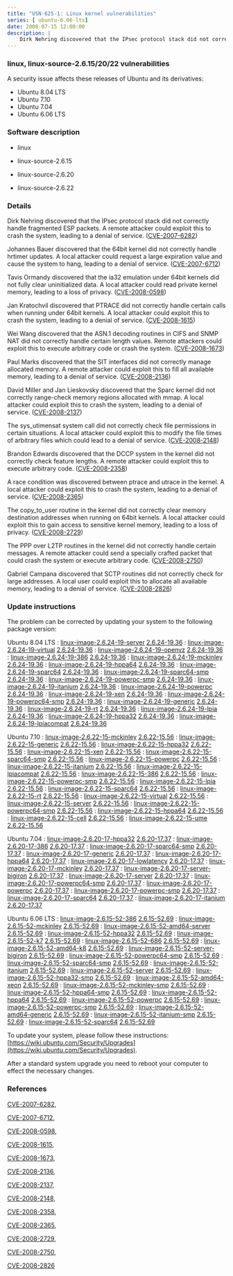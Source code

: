 ```yaml
---
title: "USN-625-1: Linux kernel vulnerabilities"
series: [ ubuntu-6.06-lts]
date: 2008-07-15 12:00:00
description: |
    Dirk Nehring discovered that the IPsec protocol stack did not correctly handle fragmented ESP packets. A remote attacker could exploit this to crash the system, leading to a denial of service. ([CVE-2007-6282](http://people.ubuntu.com/~ubuntu-security/cve/CVE-2007-6282))
--- 
```

 
### linux, linux-source-2.6.15/20/22 vulnerabilities

A security issue affects these releases of Ubuntu and its derivatives:

* Ubuntu 8.04 LTS
* Ubuntu 7.10
* Ubuntu 7.04
* Ubuntu 6.06 LTS

### Software description

* linux 

* linux-source-2.6.15 

* linux-source-2.6.20 

* linux-source-2.6.22 

### Details

Dirk Nehring discovered that the IPsec protocol stack did not correctly handle fragmented ESP packets. A remote attacker could exploit this to crash the system, leading to a denial of service. ([CVE-2007-6282](http://people.ubuntu.com/~ubuntu-security/cve/CVE-2007-6282))

Johannes Bauer discovered that the 64bit kernel did not correctly handle hrtimer updates. A local attacker could request a large expiration value and cause the system to hang, leading to a denial of service. ([CVE-2007-6712](http://people.ubuntu.com/~ubuntu-security/cve/CVE-2007-6712))

Tavis Ormandy discovered that the ia32 emulation under 64bit kernels did not fully clear uninitialized data. A local attacker could read private kernel memory, leading to a loss of privacy. ([CVE-2008-0598](http://people.ubuntu.com/~ubuntu-security/cve/CVE-2008-0598))

Jan Kratochvil discovered that PTRACE did not correctly handle certain calls when running under 64bit kernels. A local attacker could exploit this to crash the system, leading to a denial of service. ([CVE-2008-1615](http://people.ubuntu.com/~ubuntu-security/cve/CVE-2008-1615))

Wei Wang discovered that the ASN.1 decoding routines in CIFS and SNMP NAT did not correctly handle certain length values. Remote attackers could exploit this to execute arbitrary code or crash the system. ([CVE-2008-1673](http://people.ubuntu.com/~ubuntu-security/cve/CVE-2008-1673))

Paul Marks discovered that the SIT interfaces did not correctly manage allocated memory. A remote attacker could exploit this to fill all available memory, leading to a denial of service. ([CVE-2008-2136](http://people.ubuntu.com/~ubuntu-security/cve/CVE-2008-2136))

David Miller and Jan Lieskovsky discovered that the Sparc kernel did not correctly range-check memory regions allocated with mmap. A local attacker could exploit this to crash the system, leading to a denial of service. ([CVE-2008-2137](http://people.ubuntu.com/~ubuntu-security/cve/CVE-2008-2137))

The sys_utimensat system call did not correctly check file permissions in certain situations. A local attacker could exploit this to modify the file times of arbitrary files which could lead to a denial of service. ([CVE-2008-2148](http://people.ubuntu.com/~ubuntu-security/cve/CVE-2008-2148))

Brandon Edwards discovered that the DCCP system in the kernel did not correctly check feature lengths. A remote attacker could exploit this to execute arbitrary code. ([CVE-2008-2358](http://people.ubuntu.com/~ubuntu-security/cve/CVE-2008-2358))

A race condition was discovered between ptrace and utrace in the kernel. A local attacker could exploit this to crash the system, leading to a denial of service. ([CVE-2008-2365](http://people.ubuntu.com/~ubuntu-security/cve/CVE-2008-2365))

The copy_to_user routine in the kernel did not correctly clear memory destination addresses when running on 64bit kernels. A local attacker could exploit this to gain access to sensitive kernel memory, leading to a loss of privacy. ([CVE-2008-2729](http://people.ubuntu.com/~ubuntu-security/cve/CVE-2008-2729))

The PPP over L2TP routines in the kernel did not correctly handle certain messages. A remote attacker could send a specially crafted packet that could crash the system or execute arbitrary code. ([CVE-2008-2750](http://people.ubuntu.com/~ubuntu-security/cve/CVE-2008-2750))

Gabriel Campana discovered that SCTP routines did not correctly check for large addresses. A local user could exploit this to allocate all available memory, leading to a denial of service. ([CVE-2008-2826](http://people.ubuntu.com/~ubuntu-security/cve/CVE-2008-2826)) 

### Update instructions

The problem can be corrected by updating your system to the following package version:

Ubuntu 8.04 LTS
 : [linux-image-2.6.24-19-server](https://launchpad.net/ubuntu/+source/linux) <span> [2.6.24-19.36](https://launchpad.net/ubuntu/+source/linux/2.6.24-19.36) </span> 
 : [linux-image-2.6.24-19-virtual](https://launchpad.net/ubuntu/+source/linux) <span> [2.6.24-19.36](https://launchpad.net/ubuntu/+source/linux/2.6.24-19.36) </span> 
 : [linux-image-2.6.24-19-openvz](https://launchpad.net/ubuntu/+source/linux) <span> [2.6.24-19.36](https://launchpad.net/ubuntu/+source/linux/2.6.24-19.36) </span> 
 : [linux-image-2.6.24-19-386](https://launchpad.net/ubuntu/+source/linux) <span> [2.6.24-19.36](https://launchpad.net/ubuntu/+source/linux/2.6.24-19.36) </span> 
 : [linux-image-2.6.24-19-mckinley](https://launchpad.net/ubuntu/+source/linux) <span> [2.6.24-19.36](https://launchpad.net/ubuntu/+source/linux/2.6.24-19.36) </span> 
 : [linux-image-2.6.24-19-hppa64](https://launchpad.net/ubuntu/+source/linux) <span> [2.6.24-19.36](https://launchpad.net/ubuntu/+source/linux/2.6.24-19.36) </span> 
 : [linux-image-2.6.24-19-sparc64](https://launchpad.net/ubuntu/+source/linux) <span> [2.6.24-19.36](https://launchpad.net/ubuntu/+source/linux/2.6.24-19.36) </span> 
 : [linux-image-2.6.24-19-sparc64-smp](https://launchpad.net/ubuntu/+source/linux) <span> [2.6.24-19.36](https://launchpad.net/ubuntu/+source/linux/2.6.24-19.36) </span> 
 : [linux-image-2.6.24-19-powerpc-smp](https://launchpad.net/ubuntu/+source/linux) <span> [2.6.24-19.36](https://launchpad.net/ubuntu/+source/linux/2.6.24-19.36) </span> 
 : [linux-image-2.6.24-19-itanium](https://launchpad.net/ubuntu/+source/linux) <span> [2.6.24-19.36](https://launchpad.net/ubuntu/+source/linux/2.6.24-19.36) </span> 
 : [linux-image-2.6.24-19-powerpc](https://launchpad.net/ubuntu/+source/linux) <span> [2.6.24-19.36](https://launchpad.net/ubuntu/+source/linux/2.6.24-19.36) </span> 
 : [linux-image-2.6.24-19-xen](https://launchpad.net/ubuntu/+source/linux) <span> [2.6.24-19.36](https://launchpad.net/ubuntu/+source/linux/2.6.24-19.36) </span> 
 : [linux-image-2.6.24-19-powerpc64-smp](https://launchpad.net/ubuntu/+source/linux) <span> [2.6.24-19.36](https://launchpad.net/ubuntu/+source/linux/2.6.24-19.36) </span> 
 : [linux-image-2.6.24-19-generic](https://launchpad.net/ubuntu/+source/linux) <span> [2.6.24-19.36](https://launchpad.net/ubuntu/+source/linux/2.6.24-19.36) </span> 
 : [linux-image-2.6.24-19-rt](https://launchpad.net/ubuntu/+source/linux) <span> [2.6.24-19.36](https://launchpad.net/ubuntu/+source/linux/2.6.24-19.36) </span> 
 : [linux-image-2.6.24-19-lpia](https://launchpad.net/ubuntu/+source/linux) <span> [2.6.24-19.36](https://launchpad.net/ubuntu/+source/linux/2.6.24-19.36) </span> 
 : [linux-image-2.6.24-19-hppa32](https://launchpad.net/ubuntu/+source/linux) <span> [2.6.24-19.36](https://launchpad.net/ubuntu/+source/linux/2.6.24-19.36) </span> 
 : [linux-image-2.6.24-19-lpiacompat](https://launchpad.net/ubuntu/+source/linux) <span> [2.6.24-19.36](https://launchpad.net/ubuntu/+source/linux/2.6.24-19.36) </span> 

Ubuntu 7.10
 : [linux-image-2.6.22-15-mckinley](https://launchpad.net/ubuntu/+source/linux-source-2.6.22) <span> [2.6.22-15.56](https://launchpad.net/ubuntu/+source/linux-source-2.6.22/2.6.22-15.56) </span> 
 : [linux-image-2.6.22-15-generic](https://launchpad.net/ubuntu/+source/linux-source-2.6.22) <span> [2.6.22-15.56](https://launchpad.net/ubuntu/+source/linux-source-2.6.22/2.6.22-15.56) </span> 
 : [linux-image-2.6.22-15-hppa32](https://launchpad.net/ubuntu/+source/linux-source-2.6.22) <span> [2.6.22-15.56](https://launchpad.net/ubuntu/+source/linux-source-2.6.22/2.6.22-15.56) </span> 
 : [linux-image-2.6.22-15-xen](https://launchpad.net/ubuntu/+source/linux-source-2.6.22) <span> [2.6.22-15.56](https://launchpad.net/ubuntu/+source/linux-source-2.6.22/2.6.22-15.56) </span> 
 : [linux-image-2.6.22-15-sparc64-smp](https://launchpad.net/ubuntu/+source/linux-source-2.6.22) <span> [2.6.22-15.56](https://launchpad.net/ubuntu/+source/linux-source-2.6.22/2.6.22-15.56) </span> 
 : [linux-image-2.6.22-15-powerpc](https://launchpad.net/ubuntu/+source/linux-source-2.6.22) <span> [2.6.22-15.56](https://launchpad.net/ubuntu/+source/linux-source-2.6.22/2.6.22-15.56) </span> 
 : [linux-image-2.6.22-15-itanium](https://launchpad.net/ubuntu/+source/linux-source-2.6.22) <span> [2.6.22-15.56](https://launchpad.net/ubuntu/+source/linux-source-2.6.22/2.6.22-15.56) </span> 
 : [linux-image-2.6.22-15-lpiacompat](https://launchpad.net/ubuntu/+source/linux-source-2.6.22) <span> [2.6.22-15.56](https://launchpad.net/ubuntu/+source/linux-source-2.6.22/2.6.22-15.56) </span> 
 : [linux-image-2.6.22-15-386](https://launchpad.net/ubuntu/+source/linux-source-2.6.22) <span> [2.6.22-15.56](https://launchpad.net/ubuntu/+source/linux-source-2.6.22/2.6.22-15.56) </span> 
 : [linux-image-2.6.22-15-powerpc-smp](https://launchpad.net/ubuntu/+source/linux-source-2.6.22) <span> [2.6.22-15.56](https://launchpad.net/ubuntu/+source/linux-source-2.6.22/2.6.22-15.56) </span> 
 : [linux-image-2.6.22-15-lpia](https://launchpad.net/ubuntu/+source/linux-source-2.6.22) <span> [2.6.22-15.56](https://launchpad.net/ubuntu/+source/linux-source-2.6.22/2.6.22-15.56) </span> 
 : [linux-image-2.6.22-15-sparc64](https://launchpad.net/ubuntu/+source/linux-source-2.6.22) <span> [2.6.22-15.56](https://launchpad.net/ubuntu/+source/linux-source-2.6.22/2.6.22-15.56) </span> 
 : [linux-image-2.6.22-15-rt](https://launchpad.net/ubuntu/+source/linux-source-2.6.22) <span> [2.6.22-15.56](https://launchpad.net/ubuntu/+source/linux-source-2.6.22/2.6.22-15.56) </span> 
 : [linux-image-2.6.22-15-virtual](https://launchpad.net/ubuntu/+source/linux-source-2.6.22) <span> [2.6.22-15.56](https://launchpad.net/ubuntu/+source/linux-source-2.6.22/2.6.22-15.56) </span> 
 : [linux-image-2.6.22-15-server](https://launchpad.net/ubuntu/+source/linux-source-2.6.22) <span> [2.6.22-15.56](https://launchpad.net/ubuntu/+source/linux-source-2.6.22/2.6.22-15.56) </span> 
 : [linux-image-2.6.22-15-powerpc64-smp](https://launchpad.net/ubuntu/+source/linux-source-2.6.22) <span> [2.6.22-15.56](https://launchpad.net/ubuntu/+source/linux-source-2.6.22/2.6.22-15.56) </span> 
 : [linux-image-2.6.22-15-hppa64](https://launchpad.net/ubuntu/+source/linux-source-2.6.22) <span> [2.6.22-15.56](https://launchpad.net/ubuntu/+source/linux-source-2.6.22/2.6.22-15.56) </span> 
 : [linux-image-2.6.22-15-cell](https://launchpad.net/ubuntu/+source/linux-source-2.6.22) <span> [2.6.22-15.56](https://launchpad.net/ubuntu/+source/linux-source-2.6.22/2.6.22-15.56) </span> 
 : [linux-image-2.6.22-15-ume](https://launchpad.net/ubuntu/+source/linux-source-2.6.22) <span> [2.6.22-15.56](https://launchpad.net/ubuntu/+source/linux-source-2.6.22/2.6.22-15.56) </span> 

Ubuntu 7.04
 : [linux-image-2.6.20-17-hppa32](https://launchpad.net/ubuntu/+source/linux-source-2.6.20) <span> [2.6.20-17.37](https://launchpad.net/ubuntu/+source/linux-source-2.6.20/2.6.20-17.37) </span> 
 : [linux-image-2.6.20-17-386](https://launchpad.net/ubuntu/+source/linux-source-2.6.20) <span> [2.6.20-17.37](https://launchpad.net/ubuntu/+source/linux-source-2.6.20/2.6.20-17.37) </span> 
 : [linux-image-2.6.20-17-sparc64-smp](https://launchpad.net/ubuntu/+source/linux-source-2.6.20) <span> [2.6.20-17.37](https://launchpad.net/ubuntu/+source/linux-source-2.6.20/2.6.20-17.37) </span> 
 : [linux-image-2.6.20-17-generic](https://launchpad.net/ubuntu/+source/linux-source-2.6.20) <span> [2.6.20-17.37](https://launchpad.net/ubuntu/+source/linux-source-2.6.20/2.6.20-17.37) </span> 
 : [linux-image-2.6.20-17-hppa64](https://launchpad.net/ubuntu/+source/linux-source-2.6.20) <span> [2.6.20-17.37](https://launchpad.net/ubuntu/+source/linux-source-2.6.20/2.6.20-17.37) </span> 
 : [linux-image-2.6.20-17-lowlatency](https://launchpad.net/ubuntu/+source/linux-source-2.6.20) <span> [2.6.20-17.37](https://launchpad.net/ubuntu/+source/linux-source-2.6.20/2.6.20-17.37) </span> 
 : [linux-image-2.6.20-17-mckinley](https://launchpad.net/ubuntu/+source/linux-source-2.6.20) <span> [2.6.20-17.37](https://launchpad.net/ubuntu/+source/linux-source-2.6.20/2.6.20-17.37) </span> 
 : [linux-image-2.6.20-17-server-bigiron](https://launchpad.net/ubuntu/+source/linux-source-2.6.20) <span> [2.6.20-17.37](https://launchpad.net/ubuntu/+source/linux-source-2.6.20/2.6.20-17.37) </span> 
 : [linux-image-2.6.20-17-server](https://launchpad.net/ubuntu/+source/linux-source-2.6.20) <span> [2.6.20-17.37](https://launchpad.net/ubuntu/+source/linux-source-2.6.20/2.6.20-17.37) </span> 
 : [linux-image-2.6.20-17-powerpc64-smp](https://launchpad.net/ubuntu/+source/linux-source-2.6.20) <span> [2.6.20-17.37](https://launchpad.net/ubuntu/+source/linux-source-2.6.20/2.6.20-17.37) </span> 
 : [linux-image-2.6.20-17-powerpc](https://launchpad.net/ubuntu/+source/linux-source-2.6.20) <span> [2.6.20-17.37](https://launchpad.net/ubuntu/+source/linux-source-2.6.20/2.6.20-17.37) </span> 
 : [linux-image-2.6.20-17-powerpc-smp](https://launchpad.net/ubuntu/+source/linux-source-2.6.20) <span> [2.6.20-17.37](https://launchpad.net/ubuntu/+source/linux-source-2.6.20/2.6.20-17.37) </span> 
 : [linux-image-2.6.20-17-sparc64](https://launchpad.net/ubuntu/+source/linux-source-2.6.20) <span> [2.6.20-17.37](https://launchpad.net/ubuntu/+source/linux-source-2.6.20/2.6.20-17.37) </span> 
 : [linux-image-2.6.20-17-itanium](https://launchpad.net/ubuntu/+source/linux-source-2.6.20) <span> [2.6.20-17.37](https://launchpad.net/ubuntu/+source/linux-source-2.6.20/2.6.20-17.37) </span> 

Ubuntu 6.06 LTS
 : [linux-image-2.6.15-52-386](https://launchpad.net/ubuntu/+source/linux-source-2.6.15) <span> [2.6.15-52.69](https://launchpad.net/ubuntu/+source/linux-source-2.6.15/2.6.15-52.69) </span> 
 : [linux-image-2.6.15-52-mckinley](https://launchpad.net/ubuntu/+source/linux-source-2.6.15) <span> [2.6.15-52.69](https://launchpad.net/ubuntu/+source/linux-source-2.6.15/2.6.15-52.69) </span> 
 : [linux-image-2.6.15-52-amd64-server](https://launchpad.net/ubuntu/+source/linux-source-2.6.15) <span> [2.6.15-52.69](https://launchpad.net/ubuntu/+source/linux-source-2.6.15/2.6.15-52.69) </span> 
 : [linux-image-2.6.15-52-hppa32](https://launchpad.net/ubuntu/+source/linux-source-2.6.15) <span> [2.6.15-52.69](https://launchpad.net/ubuntu/+source/linux-source-2.6.15/2.6.15-52.69) </span> 
 : [linux-image-2.6.15-52-k7](https://launchpad.net/ubuntu/+source/linux-source-2.6.15) <span> [2.6.15-52.69](https://launchpad.net/ubuntu/+source/linux-source-2.6.15/2.6.15-52.69) </span> 
 : [linux-image-2.6.15-52-686](https://launchpad.net/ubuntu/+source/linux-source-2.6.15) <span> [2.6.15-52.69](https://launchpad.net/ubuntu/+source/linux-source-2.6.15/2.6.15-52.69) </span> 
 : [linux-image-2.6.15-52-amd64-k8](https://launchpad.net/ubuntu/+source/linux-source-2.6.15) <span> [2.6.15-52.69](https://launchpad.net/ubuntu/+source/linux-source-2.6.15/2.6.15-52.69) </span> 
 : [linux-image-2.6.15-52-server-bigiron](https://launchpad.net/ubuntu/+source/linux-source-2.6.15) <span> [2.6.15-52.69](https://launchpad.net/ubuntu/+source/linux-source-2.6.15/2.6.15-52.69) </span> 
 : [linux-image-2.6.15-52-powerpc64-smp](https://launchpad.net/ubuntu/+source/linux-source-2.6.15) <span> [2.6.15-52.69](https://launchpad.net/ubuntu/+source/linux-source-2.6.15/2.6.15-52.69) </span> 
 : [linux-image-2.6.15-52-sparc64-smp](https://launchpad.net/ubuntu/+source/linux-source-2.6.15) <span> [2.6.15-52.69](https://launchpad.net/ubuntu/+source/linux-source-2.6.15/2.6.15-52.69) </span> 
 : [linux-image-2.6.15-52-itanium](https://launchpad.net/ubuntu/+source/linux-source-2.6.15) <span> [2.6.15-52.69](https://launchpad.net/ubuntu/+source/linux-source-2.6.15/2.6.15-52.69) </span> 
 : [linux-image-2.6.15-52-server](https://launchpad.net/ubuntu/+source/linux-source-2.6.15) <span> [2.6.15-52.69](https://launchpad.net/ubuntu/+source/linux-source-2.6.15/2.6.15-52.69) </span> 
 : [linux-image-2.6.15-52-hppa32-smp](https://launchpad.net/ubuntu/+source/linux-source-2.6.15) <span> [2.6.15-52.69](https://launchpad.net/ubuntu/+source/linux-source-2.6.15/2.6.15-52.69) </span> 
 : [linux-image-2.6.15-52-amd64-xeon](https://launchpad.net/ubuntu/+source/linux-source-2.6.15) <span> [2.6.15-52.69](https://launchpad.net/ubuntu/+source/linux-source-2.6.15/2.6.15-52.69) </span> 
 : [linux-image-2.6.15-52-mckinley-smp](https://launchpad.net/ubuntu/+source/linux-source-2.6.15) <span> [2.6.15-52.69](https://launchpad.net/ubuntu/+source/linux-source-2.6.15/2.6.15-52.69) </span> 
 : [linux-image-2.6.15-52-hppa64-smp](https://launchpad.net/ubuntu/+source/linux-source-2.6.15) <span> [2.6.15-52.69](https://launchpad.net/ubuntu/+source/linux-source-2.6.15/2.6.15-52.69) </span> 
 : [linux-image-2.6.15-52-hppa64](https://launchpad.net/ubuntu/+source/linux-source-2.6.15) <span> [2.6.15-52.69](https://launchpad.net/ubuntu/+source/linux-source-2.6.15/2.6.15-52.69) </span> 
 : [linux-image-2.6.15-52-powerpc](https://launchpad.net/ubuntu/+source/linux-source-2.6.15) <span> [2.6.15-52.69](https://launchpad.net/ubuntu/+source/linux-source-2.6.15/2.6.15-52.69) </span> 
 : [linux-image-2.6.15-52-powerpc-smp](https://launchpad.net/ubuntu/+source/linux-source-2.6.15) <span> [2.6.15-52.69](https://launchpad.net/ubuntu/+source/linux-source-2.6.15/2.6.15-52.69) </span> 
 : [linux-image-2.6.15-52-amd64-generic](https://launchpad.net/ubuntu/+source/linux-source-2.6.15) <span> [2.6.15-52.69](https://launchpad.net/ubuntu/+source/linux-source-2.6.15/2.6.15-52.69) </span> 
 : [linux-image-2.6.15-52-itanium-smp](https://launchpad.net/ubuntu/+source/linux-source-2.6.15) <span> [2.6.15-52.69](https://launchpad.net/ubuntu/+source/linux-source-2.6.15/2.6.15-52.69) </span> 
 : [linux-image-2.6.15-52-sparc64](https://launchpad.net/ubuntu/+source/linux-source-2.6.15) <span> [2.6.15-52.69](https://launchpad.net/ubuntu/+source/linux-source-2.6.15/2.6.15-52.69) </span> 

To update your system, please follow these instructions: [https://wiki.ubuntu.com/Security/Upgrades](https://wiki.ubuntu.com/Security/Upgrades).

After a standard system upgrade you need to reboot your computer to effect the necessary changes. 

### References

 [CVE-2007-6282](http://people.ubuntu.com/~ubuntu-security/cve/CVE-2007-6282), 

 [CVE-2007-6712](http://people.ubuntu.com/~ubuntu-security/cve/CVE-2007-6712), 

 [CVE-2008-0598](http://people.ubuntu.com/~ubuntu-security/cve/CVE-2008-0598), 

 [CVE-2008-1615](http://people.ubuntu.com/~ubuntu-security/cve/CVE-2008-1615), 

 [CVE-2008-1673](http://people.ubuntu.com/~ubuntu-security/cve/CVE-2008-1673), 

 [CVE-2008-2136](http://people.ubuntu.com/~ubuntu-security/cve/CVE-2008-2136), 

 [CVE-2008-2137](http://people.ubuntu.com/~ubuntu-security/cve/CVE-2008-2137), 

 [CVE-2008-2148](http://people.ubuntu.com/~ubuntu-security/cve/CVE-2008-2148), 

 [CVE-2008-2358](http://people.ubuntu.com/~ubuntu-security/cve/CVE-2008-2358), 

 [CVE-2008-2365](http://people.ubuntu.com/~ubuntu-security/cve/CVE-2008-2365), 

 [CVE-2008-2729](http://people.ubuntu.com/~ubuntu-security/cve/CVE-2008-2729), 

 [CVE-2008-2750](http://people.ubuntu.com/~ubuntu-security/cve/CVE-2008-2750), 

 [CVE-2008-2826](http://people.ubuntu.com/~ubuntu-security/cve/CVE-2008-2826)
 
